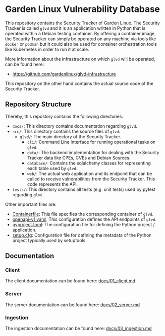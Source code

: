 # Garden Linux Vulnerability Database

This repository contains the Security Tracker of Garden Linux. The Security Tracker is called `glvd` and it is an application written in Python that is operated within a Debian testing container. By offering a container image, the Security Tracker can simply be operated on any machine via tools like `docker` or `podman` but it could also be used for container orchestration tools like Kubernetes in order to run it at scale.

More information about the infrastructure on which `glvd` will be operated, can be found here:
* https://github.com/gardenlinux/glvd-infrastructure

This repository on the other hand contains the actual source code of the Security Tracker.

## Repository Structure
Thereby, this repostory contains the following directories:

- `docs/`: This directory contains documentation regarding `glvd`.
- `src/`: This directory contains the source files of `glvd`.
  - `glvd/`: The main directory of the Security Tracker.
    - `cli/`: Command Line Interface for running operational tasks on `glvd`.
    - `data/`: The backend implementation for dealing with the Security Tracker data like CPEs, CVEs and Debian Sources.
    - `database/`: Contains the sqlalchemy classes for representing each table used by `glvd`.
    - `web/`: The actual web application and its endpoint that can be called to receive vulnerabilities from the Security Tracker. This code represents the API.
- `tests/`: This directory contains all tests (e.g. unit tests) used by pytest regarding `glvd`.

Other important files are:
- [Containerfile](./Containerfile): This file specifies the corresponding container of `glvd`.
- [openapi-v1.yaml](./openapi-v1.yaml): This configuration defines the API endpoints of `glvd`.
- [pyproject.toml](./pyproject.toml): The configuration file for defining the Python project / application.
- [setup.cfg](./setup.cfg): Configuration file for defining the metadata of the Python project typically used by setuptools.

## Documentation

### Client

The client documentation can be found here: [docs/01_client.md](./docs/01_client.md)

### Server
The server documentation can be found here: [docs/02_server.md](./docs/02_server.md)

### Ingestion

The ingestion documentation can be found here: [docs/03_ingestion.md](./docs/03_ingestion.md)